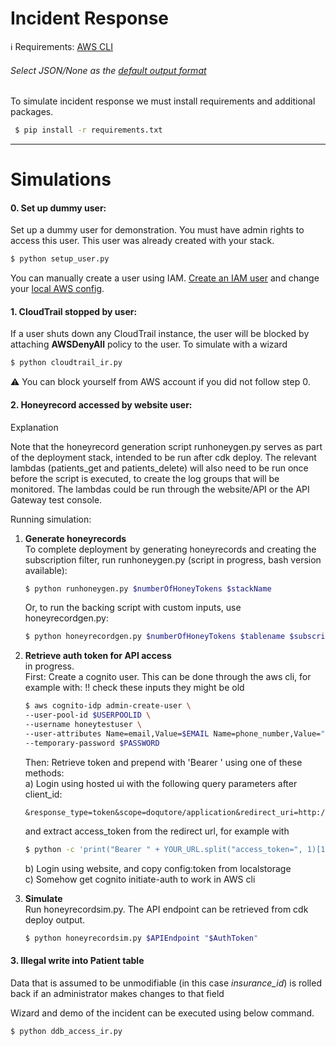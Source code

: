 # Incident Response

:information_source:
Requirements: [AWS CLI](https://docs.aws.amazon.com/cli/latest/userguide/install-cliv2.html "Install AWS CLI")
<br/> 
###### Select JSON/None as the [default output format](https://docs.aws.amazon.com/cli/latest/userguide/cli-chap-configure.html "Configuring the AWS CLI")

To simulate incident response we must install requirements and additional packages.
<br/>
```bash
 $ pip install -r requirements.txt
 ```

----
# Simulations
#### 0. Set up dummy user: 
Set up a dummy user for demonstration. You must have admin rights to access this user. This user was already created with your stack. 
```bash
$ python setup_user.py
 ```
 You can manually create a user using IAM. [Create an IAM user](https://docs.aws.amazon.com/IAM/latest/UserGuide/id_users_create.html "Create AWS IAM user guide") and change your [local AWS config](https://docs.aws.amazon.com/cli/latest/userguide/cli-chap-configure.html "Configuring the AWS CLI"). 


#### 1. CloudTrail stopped by user: 
If a user shuts down any CloudTrail instance, the user will be blocked by attaching <b>AWSDenyAll</b> policy to the user.
To simulate with a wizard
```bash
$ python cloudtrail_ir.py
 ```
:warning: You can block yourself from AWS account if you did not follow step 0. 


#### 2. Honeyrecord accessed by website user:
Explanation

Note that the honeyrecord generation script runhoneygen.py serves as part of the deployment stack, intended to be run after cdk deploy. The relevant lambdas (patients_get and patients_delete) will also need to be run once before the script is executed, to create the log groups that will be monitored. The lambdas could be run through the website/API or the API Gateway test console.

Running simulation:
1. <b>Generate honeyrecords</b>  
To complete deployment by generating honeyrecords and creating the subscription filter, run runhoneygen.py (script in progress, bash version available):
    ```bash
    $ python runhoneygen.py $numberOfHoneyTokens $stackName
    ```
    Or, to run the backing script with custom inputs, use honeyrecordgen.py:
    ```bash
    $ python honeyrecordgen.py $numberOfHoneyTokens $tablename $subscriptionFilterdestinationArn $sourceLogGroupName $sourceLogGroupName2 ...
    ```
    
2. <b>Retrieve auth token for API access</b>  
in progress.  
First: Create a cognito user. This can be done through the aws cli, for example with:
    !! check these inputs they might be old
    ```bash
    $ aws cognito-idp admin-create-user \
    --user-pool-id $USERPOOLID \
    --username honeytestuser \
    --user-attributes Name=email,Value=$EMAIL Name=phone_number,Value="+1212555123" Name=custom:type,Value=doctor Name=email_verified,Value=True Name=phone_number_verified,Value=True \
    --temporary-password $PASSWORD
    ```
    Then: Retrieve token and prepend with 'Bearer ' using one of these methods:  
    a) Login using hosted ui with the following query parameters after client_id:
    ```
    &response_type=token&scope=doqutore/application&redirect_uri=http://localhost
    ```
    and extract access_token from the redirect url, for example with
    ```bash
    $ python -c 'print("Bearer " + YOUR_URL.split("access_token=", 1)[1].split("&")[0])'
    ```
    b) Login using website, and copy config:token from localstorage  
    c) Somehow get cognito initiate-auth to work in AWS cli
 
 3. <b>Simulate</b>  
Run honeyrecordsim.py.
The API endpoint can be retrieved from cdk deploy output.
    ```bash
    $ python honeyrecordsim.py $APIEndpoint "$AuthToken"
    ```


#### 3. Illegal write into Patient table
Data that is assumed to be unmodifiable (in this case _insurance_id_) is rolled back if an administrator makes changes to that field

Wizard and demo of the incident can be executed using below command.
```bash
$ python ddb_access_ir.py
```
